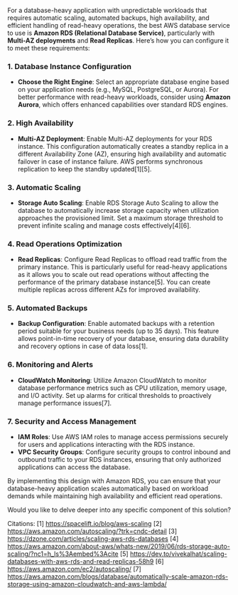 For a database-heavy application with unpredictable workloads that requires automatic scaling, automated backups, high availability, and efficient handling of read-heavy operations, the best AWS database service to use is **Amazon RDS (Relational Database Service)**, particularly with **Multi-AZ deployments** and **Read Replicas**. Here’s how you can configure it to meet these requirements:

### **1. Database Instance Configuration**
- **Choose the Right Engine**: Select an appropriate database engine based on your application needs (e.g., MySQL, PostgreSQL, or Aurora). For better performance with read-heavy workloads, consider using **Amazon Aurora**, which offers enhanced capabilities over standard RDS engines.
  
### **2. High Availability**
- **Multi-AZ Deployment**: Enable Multi-AZ deployments for your RDS instance. This configuration automatically creates a standby replica in a different Availability Zone (AZ), ensuring high availability and automatic failover in case of instance failure. AWS performs synchronous replication to keep the standby updated[1][5].

### **3. Automatic Scaling**
- **Storage Auto Scaling**: Enable RDS Storage Auto Scaling to allow the database to automatically increase storage capacity when utilization approaches the provisioned limit. Set a maximum storage threshold to prevent infinite scaling and manage costs effectively[4][6].
  
### **4. Read Operations Optimization**
- **Read Replicas**: Configure Read Replicas to offload read traffic from the primary instance. This is particularly useful for read-heavy applications as it allows you to scale out read operations without affecting the performance of the primary database instance[5]. You can create multiple replicas across different AZs for improved availability.

### **5. Automated Backups**
- **Backup Configuration**: Enable automated backups with a retention period suitable for your business needs (up to 35 days). This feature allows point-in-time recovery of your database, ensuring data durability and recovery options in case of data loss[1].

### **6. Monitoring and Alerts**
- **CloudWatch Monitoring**: Utilize Amazon CloudWatch to monitor database performance metrics such as CPU utilization, memory usage, and I/O activity. Set up alarms for critical thresholds to proactively manage performance issues[7].

### **7. Security and Access Management**
- **IAM Roles**: Use AWS IAM roles to manage access permissions securely for users and applications interacting with the RDS instance.
- **VPC Security Groups**: Configure security groups to control inbound and outbound traffic to your RDS instances, ensuring that only authorized applications can access the database.

By implementing this design with Amazon RDS, you can ensure that your database-heavy application scales automatically based on workload demands while maintaining high availability and efficient read operations.

Would you like to delve deeper into any specific component of this solution?

Citations:
[1] https://spacelift.io/blog/aws-scaling
[2] https://aws.amazon.com/autoscaling/?trk=cndc-detail
[3] https://dzone.com/articles/scaling-aws-rds-databases
[4] https://aws.amazon.com/about-aws/whats-new/2019/06/rds-storage-auto-scaling/?nc1=h_ls%3Aembed%3Acite
[5] https://dev.to/vivekalhat/scaling-databases-with-aws-rds-and-read-replicas-58h9
[6] https://aws.amazon.com/ec2/autoscaling/
[7] https://aws.amazon.com/blogs/database/automatically-scale-amazon-rds-storage-using-amazon-cloudwatch-and-aws-lambda/